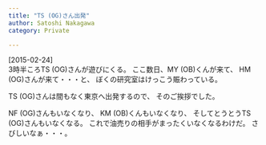 ```yaml
---
title: "TS (OG)さん出発"
author: Satoshi Nakagawa
category: Private

---
```


[2015-02-24]  
3時半ころTS (OG)さんが遊びにくる。
ここ数日、MY (OB)くんが来て、
HM (OG)さんが来て・・・と、
ぼくの研究室はけっこう賑わっている。

 TS (OG)さんは間もなく東京へ出発するので、
そのご挨拶でした。

 NF (OG)さんもいなくなり、
KM (OB)くんもいなくなり、
そしてとうとうTS (OG)さんもいなくなる。
これで油売りの相手がまったくいなくなるわけだ。
さびしいなぁ・・・。


